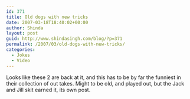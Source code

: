 ```yaml
---
id: 371
title: Old dogs with new tricks
date: 2007-03-18T18:40:02+00:00
author: Shinda
layout: post
guid: http://www.shindasingh.com/blog/?p=371
permalink: /2007/03/old-dogs-with-new-tricks/
categories:
  - Jokes
  - Video
---
```

Looks like these 2 are back at it, and this&nbsp;has to be by far the funniest in their collection of out takes. Might to be old, and played out, but the Jack and Jill skit earned it, its own post.